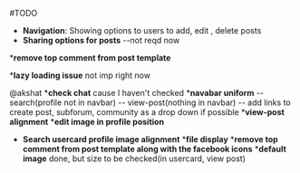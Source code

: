 #TODO
* __Navigation__: Showing options to users to add, edit , delete posts
* __Sharing options for posts__
--not reqd now



*__remove top comment from post template__



*__lazy loading issue__ not imp right now


@akshat
*__check chat__ cause I haven't checked
*__navabar uniform__ -- search(profile not in navbar) -- view-post(nothing in navbar) -- add links to create post, subforum, community as a drop down if possible
*__view-post alignment__
*__edit image in profile position__
* __Search usercard profile image alignment__
*__file display__
*__remove top comment from post template along with the facebook icons__
*__default image__ done, but size to be checked(in usercard, view post)